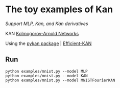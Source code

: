 # The toy examples of Kan

*Support MLP, Kan, and Kan derivatives*

KAN [Kolmogorov-Arnold Networks](https://arxiv.org/abs/2404.19756)

Using the [pykan package](https://github.com/KindXiaoming/pykan) | [Efficient-KAN]([https://github.com/KindXiaoming/pykan](https://github.com/Blealtan/efficient-kan))
## Run
```
python examples/mnist.py --model MLP
python examples/mnist.py --model KAN
python examples/mnist.py --model MNISTFourierKAN
```
